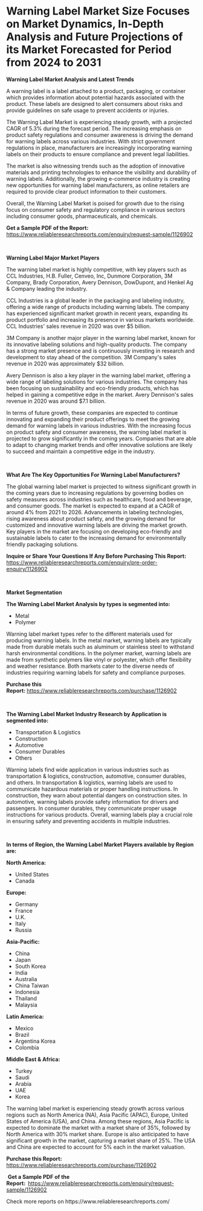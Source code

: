 <p><h1>Warning Label Market Size Focuses on Market Dynamics, In-Depth Analysis and Future Projections of its Market Forecasted for Period from 2024 to 2031</h1></p><p><strong>Warning Label Market Analysis and Latest Trends</strong></p>
<p><p>A warning label is a label attached to a product, packaging, or container which provides information about potential hazards associated with the product. These labels are designed to alert consumers about risks and provide guidelines on safe usage to prevent accidents or injuries.</p><p>The Warning Label Market is experiencing steady growth, with a projected CAGR of 5.3% during the forecast period. The increasing emphasis on product safety regulations and consumer awareness is driving the demand for warning labels across various industries. With strict government regulations in place, manufacturers are increasingly incorporating warning labels on their products to ensure compliance and prevent legal liabilities.</p><p>The market is also witnessing trends such as the adoption of innovative materials and printing technologies to enhance the visibility and durability of warning labels. Additionally, the growing e-commerce industry is creating new opportunities for warning label manufacturers, as online retailers are required to provide clear product information to their customers.</p><p>Overall, the Warning Label Market is poised for growth due to the rising focus on consumer safety and regulatory compliance in various sectors including consumer goods, pharmaceuticals, and chemicals.</p></p>
<p><strong>Get a Sample PDF of the Report:&nbsp;</strong> <a href="https://www.reliableresearchreports.com/enquiry/request-sample/1126902">https://www.reliableresearchreports.com/enquiry/request-sample/1126902</a></p>
<p>&nbsp;</p>
<p><strong>Warning Label Major Market Players</strong></p>
<p><p>The warning label market is highly competitive, with key players such as CCL Industries, H.B. Fuller, Cenveo, Inc, Dunmore Corporation, 3M Company, Brady Corporation, Avery Dennison, DowDupont, and Henkel Ag & Company leading the industry. </p><p>CCL Industries is a global leader in the packaging and labeling industry, offering a wide range of products including warning labels. The company has experienced significant market growth in recent years, expanding its product portfolio and increasing its presence in various markets worldwide. CCL Industries' sales revenue in 2020 was over $5 billion.</p><p>3M Company is another major player in the warning label market, known for its innovative labeling solutions and high-quality products. The company has a strong market presence and is continuously investing in research and development to stay ahead of the competition. 3M Company's sales revenue in 2020 was approximately $32 billion.</p><p>Avery Dennison is also a key player in the warning label market, offering a wide range of labeling solutions for various industries. The company has been focusing on sustainability and eco-friendly products, which has helped in gaining a competitive edge in the market. Avery Dennison's sales revenue in 2020 was around $7.1 billion.</p><p>In terms of future growth, these companies are expected to continue innovating and expanding their product offerings to meet the growing demand for warning labels in various industries. With the increasing focus on product safety and consumer awareness, the warning label market is projected to grow significantly in the coming years. Companies that are able to adapt to changing market trends and offer innovative solutions are likely to succeed and maintain a competitive edge in the industry.</p></p>
<p>&nbsp;</p>
<p><strong>What Are The Key Opportunities For Warning Label Manufacturers?</strong></p>
<p><p>The global warning label market is projected to witness significant growth in the coming years due to increasing regulations by governing bodies on safety measures across industries such as healthcare, food and beverage, and consumer goods. The market is expected to expand at a CAGR of around 4% from 2021 to 2026. Advancements in labeling technologies, rising awareness about product safety, and the growing demand for customized and innovative warning labels are driving the market growth. Key players in the market are focusing on developing eco-friendly and sustainable labels to cater to the increasing demand for environmentally friendly packaging solutions.</p></p>
<p><strong>Inquire or Share Your Questions If Any Before Purchasing This Report:</strong> <a href="https://www.reliableresearchreports.com/enquiry/pre-order-enquiry/1126902">https://www.reliableresearchreports.com/enquiry/pre-order-enquiry/1126902</a></p>
<p>&nbsp;</p>
<p><strong>Market Segmentation</strong></p>
<p><strong>The Warning Label Market Analysis by types is segmented into:</strong></p>
<p><ul><li>Metal</li><li>Polymer</li></ul></p>
<p><p>Warning label market types refer to the different materials used for producing warning labels. In the metal market, warning labels are typically made from durable metals such as aluminum or stainless steel to withstand harsh environmental conditions. In the polymer market, warning labels are made from synthetic polymers like vinyl or polyester, which offer flexibility and weather resistance. Both markets cater to the diverse needs of industries requiring warning labels for safety and compliance purposes.</p></p>
<p><strong>Purchase this Report:&nbsp;</strong><a href="https://www.reliableresearchreports.com/purchase/1126902">https://www.reliableresearchreports.com/purchase/1126902</a></p>
<p>&nbsp;</p>
<p><strong>The Warning Label Market Industry Research by Application is segmented into:</strong></p>
<p><ul><li>Transportation & Logistics</li><li>Construction</li><li>Automotive</li><li>Consumer Durables</li><li>Others</li></ul></p>
<p><p>Warning labels find wide application in various industries such as transportation & logistics, construction, automotive, consumer durables, and others. In transportation & logistics, warning labels are used to communicate hazardous materials or proper handling instructions. In construction, they warn about potential dangers on construction sites. In automotive, warning labels provide safety information for drivers and passengers. In consumer durables, they communicate proper usage instructions for various products. Overall, warning labels play a crucial role in ensuring safety and preventing accidents in multiple industries.</p></p>
<p>&nbsp;</p>
<p><strong>In terms of Region, the Warning Label Market Players available by Region are:</strong></p>
<p>
    <p> <strong> North America: </strong>
        <ul>
            <li>United States</li>
            <li>Canada</li>
        </ul>
        </p> 
    <p> <strong> Europe: </strong>
        <ul>
            <li>Germany</li>
            <li>France</li>
            <li>U.K.</li>
            <li>Italy</li>
            <li>Russia</li>
        </ul>
        </p> 
    <p> <strong> Asia-Pacific: </strong>
        <ul>
            <li>China</li>
            <li>Japan</li>
            <li>South Korea</li>
            <li>India</li>
            <li>Australia</li>
            <li>China Taiwan</li>
            <li>Indonesia</li>
            <li>Thailand</li>
            <li>Malaysia</li>
        </ul>
        </p> 
    <p> <strong> Latin America: </strong>
        <ul>
            <li>Mexico</li>
            <li>Brazil</li>
            <li>Argentina Korea</li>
            <li>Colombia</li>
        </ul>
        </p> 
    <p> <strong> Middle East & Africa: </strong>
        <ul>
            <li>Turkey</li>
            <li>Saudi</li>
            <li>Arabia</li>
            <li>UAE</li>
            <li>Korea</li>
        </ul>
    </p>
    </p>
<p><p>The warning label market is experiencing steady growth across various regions such as North America (NA), Asia Pacific (APAC), Europe, United States of America (USA), and China. Among these regions, Asia Pacific is expected to dominate the market with a market share of 35%, followed by North America with 30% market share. Europe is also anticipated to have significant growth in the market, capturing a market share of 25%. The USA and China are expected to account for 5% each in the market valuation.</p></p>
<p><strong>Purchase this Report: </strong><a href="https://www.reliableresearchreports.com/purchase/1126902">https://www.reliableresearchreports.com/purchase/1126902</a></p>
<p>&nbsp;<strong>Get a Sample PDF of the Report:&nbsp;&nbsp;</strong><a href="https://www.reliableresearchreports.com/enquiry/request-sample/1126902">https://www.reliableresearchreports.com/enquiry/request-sample/1126902</a></p>
<p><strong></strong></p>
<p>Check more reports on https://www.reliableresearchreports.com/</p>